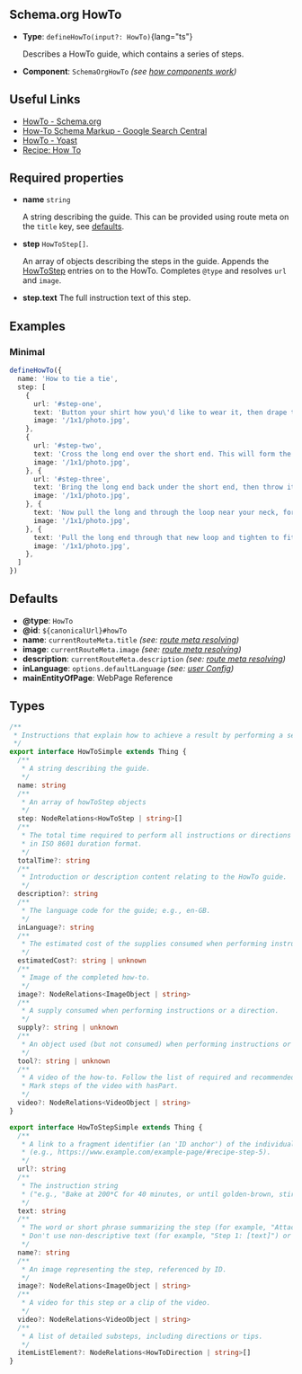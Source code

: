 ## Schema.org HowTo

- **Type**: `defineHowTo(input?: HowTo)`{lang="ts"}

  Describes a HowTo guide, which contains a series of steps.

- **Component**: `SchemaOrgHowTo` _(see [how components work](/schema-org/guides/components))_

## Useful Links

- [HowTo - Schema.org](https://schema.org/HowTo)
- [How-To Schema Markup - Google Search Central](https://developers.google.com/search/docs/advanced/structured-data/how-to)
- [HowTo - Yoast](https://developer.yoast.com/features/schema/pieces/howto)
- [Recipe: How To](/guide/recipes/how-to)

## Required properties

- **name** `string`

  A string describing the guide. This can be provided using route meta on the `title` key, see [defaults](#defaults).

- **step** `HowToStep[]`.

  An array of objects describing the steps in the guide. Appends the [HowToStep](https://developers.google.com/search/docs/advanced/structured-data/how-to#how-to-step) entries on to the HowTo. Completes `@type` and resolves `url` and `image`.
  

- **step.text** The full instruction text of this step.

## Examples

### Minimal

```ts
defineHowTo({
  name: 'How to tie a tie',
  step: [
    {
      url: '#step-one',
      text: 'Button your shirt how you\'d like to wear it, then drape the tie around your neck. Make the thick end about 1/3rd longer than the short end. For formal button down shirts, it usually works best with the small end of the tie between 4th and 5th button.',
      image: '/1x1/photo.jpg',
    },
    {
      url: '#step-two',
      text: 'Cross the long end over the short end. This will form the basis for your knot.',
      image: '/1x1/photo.jpg',
    }, {
      url: '#step-three',
      text: 'Bring the long end back under the short end, then throw it back over the top of the short end in the other direction. ',
      image: '/1x1/photo.jpg',
    }, {
      text: 'Now pull the long and through the loop near your neck, forming another loop near your neck.',
      image: '/1x1/photo.jpg',
    }, {
      text: 'Pull the long end through that new loop and tighten to fit! ',
      image: '/1x1/photo.jpg',
    },
  ]
})
```

## Defaults

- **@type**: `HowTo`
- **@id**: `${canonicalUrl}#howTo`
- **name**: `currentRouteMeta.title` _(see: [route meta resolving](/guide/getting-started/how-it-works#route-meta-resolving))_
- **image**: `currentRouteMeta.image` _(see: [route meta resolving](/guide/getting-started/how-it-works#route-meta-resolving))_
- **description**: `currentRouteMeta.description` _(see: [route meta resolving](/guide/getting-started/how-it-works#route-meta-resolving))_
- **inLanguage**: `options.defaultLanguage` _(see: [user Config](/schema-org/guides/user-config))_
- **mainEntityOfPage**: WebPage Reference


## Types

```ts
/**
 * Instructions that explain how to achieve a result by performing a sequence of steps.
 */
export interface HowToSimple extends Thing {
  /**
   * A string describing the guide.
   */
  name: string
  /**
   * An array of howToStep objects
   */
  step: NodeRelations<HowToStep | string>[]
  /**
   * The total time required to perform all instructions or directions (including time to prepare the supplies),
   * in ISO 8601 duration format.
   */
  totalTime?: string
  /**
   * Introduction or description content relating to the HowTo guide.
   */
  description?: string
  /**
   * The language code for the guide; e.g., en-GB.
   */
  inLanguage?: string
  /**
   * The estimated cost of the supplies consumed when performing instructions.
   */
  estimatedCost?: string | unknown
  /**
   * Image of the completed how-to.
   */
  image?: NodeRelations<ImageObject | string>
  /**
   * A supply consumed when performing instructions or a direction.
   */
  supply?: string | unknown
  /**
   * An object used (but not consumed) when performing instructions or a direction.
   */
  tool?: string | unknown
  /**
   * A video of the how-to. Follow the list of required and recommended Video properties.
   * Mark steps of the video with hasPart.
   */
  video?: NodeRelations<VideoObject | string>
}
```

```ts
export interface HowToStepSimple extends Thing {
  /**
   * A link to a fragment identifier (an 'ID anchor') of the individual step
   * (e.g., https://www.example.com/example-page/#recipe-step-5).
   */
  url?: string
  /**
   * The instruction string
   * ("e.g., "Bake at 200*C for 40 minutes, or until golden-brown, stirring periodically throughout").
   */
  text: string
  /**
   * The word or short phrase summarizing the step (for example, "Attach wires to post" or "Dig").
   * Don't use non-descriptive text (for example, "Step 1: [text]") or other form of step number (for example, "1. [text]").
   */
  name?: string
  /**
   * An image representing the step, referenced by ID.
   */
  image?: NodeRelations<ImageObject | string>
  /**
   * A video for this step or a clip of the video.
   */
  video?: NodeRelations<VideoObject | string>
  /**
   * A list of detailed substeps, including directions or tips.
   */
  itemListElement?: NodeRelations<HowToDirection | string>[]
}
```
